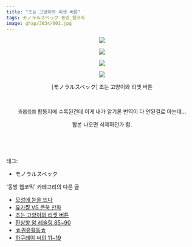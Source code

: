 ```yaml
---
title: "조는 고양이와 리셋 버튼"
tags: モノラルスペック 동방_웹코믹
image: ghap/3034/001.jpg
---
```

<div class="article">
<p style="text-align: center; clear: none; float: none;"><img src="{{ site.nasurl }}/ghap/3034/001.jpg"/></p>
<p style="text-align: center; clear: none; float: none;"><img src="{{ site.nasurl }}/ghap/3034/002.jpg"/></p>
<p style="text-align: center; clear: none; float: none;"><img src="{{ site.nasurl }}/ghap/3034/003.jpg"/></p>
<p style="text-align: center; clear: none; float: none;"><img src="{{ site.nasurl }}/ghap/3034/004.jpg"/></p>
<p style="text-align: center; clear: none; float: none;">[モノラルスペック] 조는 고양이와 리셋 버튼</p>
<p style="text-align: center; clear: none; float: none;"><br/></p>
<p style="text-align: center; clear: none; float: none;"><font color="#333333" face="Helvetica Neue, arial, Hiragino Kaku Gothic ProN, Meiryo, sans-serif"><span style="font-size: 12px;">奇器怪買</span></font><span style='color: rgb(51, 51, 51); font-family: "Helvetica Neue", arial, "Hiragino Kaku Gothic ProN", Meiryo, sans-serif; font-size: 12px;'> </span>합동지에 수록된건데 이게 내가 알기론 번역이 다 안된걸로 아는데...</p>
<p style="text-align: center; clear: none; float: none;">합본 나오면 삭제하던가 함.</p>
<p style="text-align: center; clear: none; float: none;"><br/></p>
<p><br/></p>
</div><div class="tagTrail">
<p>태그: </p>
<ul>
<li>モノラルスペック</li>
</ul>
</div><div class="another">
<p>'동방 웹코믹' 카테고리의 다른 글</p>
<ul>
<li><a href="/2016-12-31-ghap_3038">모성에 눈을 뜨다</a></li>
<li><a href="/2016-12-29-ghap_3035">유카쨩 VS 큰북 만화</a></li>
<li><a href="/2016-12-29-ghap_3034">조는 고양이와 리셋 버튼</a></li>
<li><a href="/2016-12-29-ghap_3030">환상향 암 레슬링 85~90</a></li>
<li><a href="/2016-12-29-ghap_3029">☆권유활동☆</a></li>
<li><a href="/2016-12-28-ghap_3019">하쿠레이 씨의 11~19</a></li>
</ul>
</div><div class="cb_module cb_fluid">
<div class="cb_wrt cb_profile">
</div><!-- commentList close -->
</div>